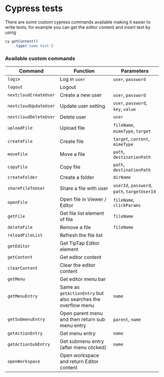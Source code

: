 # Cypress tests
There are some custom cypress commands available making it easier to write tests,
for example you can get the editor content and insert text by using

```js
cy.getContent()
    .type('some test')
```

### Available custom commands
| Command              | Function               | Parameters                          |
| -------------------- | ---------------------- | ----------------------------------- |
| `login`              | Log in `user`          | `user`, `password`                  |
| `logout`             | Logout                 |                                     |
| `nextcloudCreateUser`| Create a new user      | `user`, `password`                  |
| `nextcloudUpdateUser`| Update user setting    | `user`, `password`, `key`, `value`  |
| `nextcloudDeleteUser`| Delete user            | `user`                              |
| `uploadFile`         | Upload file            | `fileName`, `mimeType`, `target`    |
| `createFile`         | Create file            | `target`, `content`, `mimeType`     |
| `moveFile`           | Move a file            | `path`, `destinationPath`           |
| `copyFile`           | Copy file              | `path`, `destinationPath`           |
| `createFolder`       | Create a folder        | `dirName`                           |
| `shareFileToUser`    | Share a file with user | `userId`, `password`, `path`, `targetUserId`|
| `openFile`           | Open file in Viewer / Editor | `fileName`, `clickParams`     |
| `getFile`            | Get file list element of file | `fileName`                   |
| `deleteFile`         | Remove a file          | `fileName`                          |
| `reloadFileList`     | Refresh the file list  |                                     |
| `getEditor`          | Get TipTap Editor element |                                  |
| `getContent`         | Get editor content     |                                     |
| `clearContent`       | Clear the editor content |                                   |
| `getMenu`            | Get editor menu bar    |                                     |
| `getMenuEntry`       | Same as `getActionEntry` but also searches the overflow menu | `name` |
| `getSubmenuEntry`    | Open parent menu and then return sub menu entry | `parent`, `name` |
| `getActionEntry`     | Get menu entry         | `name`                              |
| `getActionSubEntry`  | Get submenu entry (after menu clicked) | `name`              |
| `openWorkspace`      | Open workspace and return Editor content |                   |
